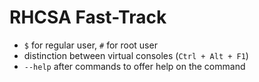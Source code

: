 # RHCSA Fast-Track

- `$` for regular user, `#` for root user
- distinction between virtual consoles (`Ctrl + Alt + F1`)
- `--help` after commands to offer help on the command

